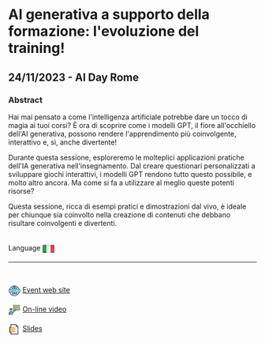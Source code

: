 # AI generativa a supporto della formazione: l'evoluzione del training!
##  24/11/2023 - AI Day Rome
### Abstract 
Hai mai pensato a come l'intelligenza artificiale potrebbe dare un tocco di magia ai tuoi corsi? È ora di scoprire come i modelli GPT, il fiore all'occhiello dell'AI generativa, possono rendere l'apprendimento più coinvolgente, interattivo e, sì, anche divertente!

Durante questa sessione, esploreremo le molteplici applicazioni pratiche dell'IA generativa nell'insegnamento. Dal creare questionari personalizzati a sviluppare giochi interattivi, i modelli GPT rendono tutto questo possibile, e molto altro ancora. Ma come si fa a utilizzare al meglio queste potenti risorse?

Questa sessione, ricca di esempi pratici e dimostrazioni dal vivo, è ideale per chiunque sia coinvolto nella creazione di contenuti che debbano risultare coinvolgenti e divertenti.

<br/>
Language <img width="25" src="https://raw.githubusercontent.com/massimobonanni/massimobonanni/master/images/flagitaly.svg" style="vertical-align:middle">

<br/>

---

<br/>
<p>
<img width="25" src="https://raw.githubusercontent.com/massimobonanni/massimobonanni/master/images/eventwebsite.svg" style="vertical-align:middle"> 
<a href="https://aiday.dotnetdev.it/">Event web site</a>
</p>

<p>
<img width="25" src="https://raw.githubusercontent.com/massimobonanni/massimobonanni/master/images/video.svg" style="vertical-align:middle"> 
<a href="https://youtu.be/Zx10roym5lA?t=29747" target="_blank">On-line video</a>
</p> 

<p>
<img width="25" src="https://raw.githubusercontent.com/massimobonanni/massimobonanni/master/images/slides.svg" style="vertical-align:middle"> 
<a href="https://raw.githubusercontent.com/massimobonanni/massimobonanni/master/slides/AIDayRome2023.pdf">Slides</a>
</p>

